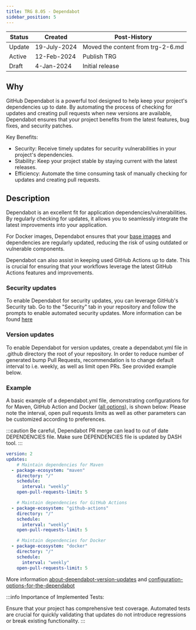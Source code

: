 ```yaml
---
title: TRG 8.05 - Dependabot
sidebar_position: 5
---
```


| Status | Created      | Post-History                      |
|--------|--------------|-----------------------------------|
| Update | 19-July-2024 | Moved the content from trg-2-6.md |
| Active | 12-Feb-2024  | Publish TRG                       |
| Draft  | 4-Jan-2024   | Initial release                   |

## Why

GitHub Dependabot is a powerful tool designed to help keep your project's dependencies up to date. By automating the process of checking for updates and creating pull requests when new versions are available, Dependabot ensures that your project benefits from the latest features, bug fixes, and security patches.

Key Benefits:

- Security: Receive timely updates for security vulnerabilities in your project's dependencies.
- Stability: Keep your project stable by staying current with the latest releases.
- Efficiency: Automate the time consuming task of manually checking for updates and creating pull requests.

## Description

Dependabot is an excellent fit for application dependencies/vulnerabilities. By regularly checking for updates, it allows you to seamlessly integrate the latest improvements into your application.

For Docker images, Dependabot ensures that your [base images](/docs/release/trg-4/trg-4-02) and dependencies are regularly updated, reducing the risk of using outdated or vulnerable components.

Dependabot can also assist in keeping used GitHub Actions up to date. This is crucial for ensuring that your workflows leverage the latest GitHub Actions features and improvements.

### Security updates

To enable Dependabot for security updates, you can leverage GitHub's Security tab. Go to the "Security" tab in your repository and follow the prompts to enable automated security updates.
More information can be found [here](https://docs.github.com/en/code-security/dependabot/dependabot-security-updates/about-dependabot-security-updates)

### Version updates

To enable Dependabot for version updates, create a dependabot.yml file in .github directory the root of your repository. In order to reduce number of generated bump Pull Requests, recommendation is to change default interval to i.e. weekly, as well as limit open PRs. See provided example below.

### Example

A basic example of a dependabot.yml file, demonstrating configurations for for Maven, GitHub Action and Docker ([all options](https://docs.github.com/en/code-security/dependabot/dependabot-version-updates/configuration-options-for-the-dependabot.yml-file#package-ecosystem)), is shown below:
Please note the interval, open pull requests limits as well as other parameters can be customized according to preferences.

:::caution
Be careful, Dependabot PR merge can lead to out of date DEPENDENCIES file.
Make sure DEPENDENCIES file is updated by DASH tool.
:::

```yaml
version: 2
updates:
    # Maintain dependencies for Maven
  - package-ecosystem: "maven"
    directory: "/"
    schedule:
      interval: "weekly"
    open-pull-requests-limit: 5

    # Maintain dependencies for GitHub Actions
  - package-ecosystem: "github-actions"
    directory: "/"
    schedule:
      interval: "weekly"
    open-pull-requests-limit: 5

    # Maintain dependencies for Docker
  - package-ecosystem: "docker"
    directory: "/"
    schedule:
      interval: "weekly"
    open-pull-requests-limit: 5
```

More information [about-dependabot-version-updates](https://docs.github.com/en/code-security/dependabot/dependabot-version-updates/about-dependabot-version-updates) and
[configuration-options-for-the-dependabot](https://docs.github.com/en/code-security/dependabot/dependabot-version-updates/configuration-options-for-the-dependabot.yml-file)

:::info
Importance of Implemented Tests:

Ensure that your project has comprehensive test coverage. Automated tests are crucial for quickly validating that updates do not introduce regressions or break existing functionality.
:::
